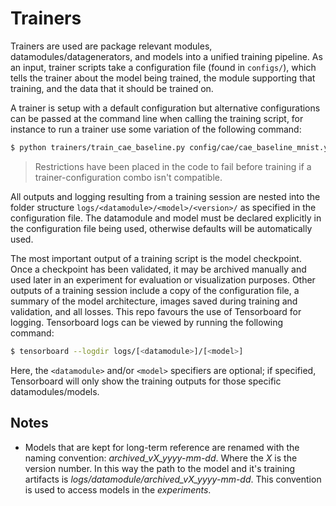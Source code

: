 # Trainers

Trainers are used are package relevant modules, datamodules/datagenerators, and 
models into a unified training pipeline. As an input, trainer scripts take a
configuration file (found in `configs/`), which tells the trainer about the model
being trained, the module supporting that training, and the data that it should be
trained on.

A trainer is setup with a default configuration but alternative configurations can be passed at the command line when calling the training script, for instance to run a trainer use some variation of the following command:

```bash
$ python trainers/train_cae_baseline.py config/cae/cae_baseline_mnist.yaml
```

> Restrictions have been placed in the code to fail before training if a trainer-configuration combo isn't compatible.

All outputs and logging resulting from a training session are nested into the folder structure `logs/<datamodule>/<model>/<version>/` as specified in the configuration file. The datamodule and model must be declared explicitly in the configuration file being used, otherwise defaults will be automatically used.

The most important output of a training script is the model checkpoint. Once a checkpoint has been validated, it may be archived manually and used later in an experiment for evaluation or visualization purposes. Other outputs of a training session include a copy of the configuration file, a summary of the model architecture, images saved during training and validation, and all losses. This repo favours the use of 
Tensorboard for logging. Tensorboard logs can be viewed by running the following command:

```bash
$ tensorboard --logdir logs/[<datamodule>]/[<model>] 
```

Here, the `<datamodule>` and/or `<model>` specifiers are optional; if specified, Tensorboard will only show the training outputs for those specific datamodules/models.

## Notes

- Models that are kept for long-term reference are renamed with the naming convention: *archived_vX_yyyy-mm-dd*. Where the *X* is the version number. In this way the path to the model and it's training artifacts is *logs/datamodule/archived_vX_yyyy-mm-dd*. This convention is used to access models in the *experiments*.

